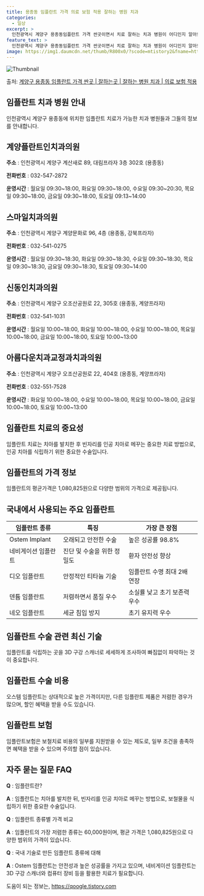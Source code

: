 ```yaml
---
title: 용종동 임플란트 가격 의료 보험 적용 잘하는 병원 치과
categories:
  - 일상
excerpt: >
  인천광역시 계양구 용종동임플란트 가격 싼곳이면서 치료 잘하는 치과 병원이 어디인지 알아보도록 하겠습니다. 인천광역시 계양구 용종동에 위치한 계양플란트인치과의원 스마일치과의원 신동인치과의원 아름다운치과교정과치과의원 순서대로 안내 드리며, 임플란트 치료시 신경써야 할 부분 또한 같이 공유 드리겠습니다.2024년 임플란트 가격 살펴보기 👈 클릭임플란트 평균 가격계양플란트인치과의원표 내에 있는 전화 번호를 클릭 하시면 계양플란트인치과의원로 바로 전화 연결 됩니다.분류주소전화번호치과의원인천광역시 계양구 계산새로 89, 대림프라자 3층 302호 (용종동)📞032-547-2872로 전화하기계양플란트인치과의원 위치 확인하기 👈 클릭요일운영시간월요일09:30~18:00화요일09:30~18:..
feature_text: >
  인천광역시 계양구 용종동임플란트 가격 싼곳이면서 치료 잘하는 치과 병원이 어디인지 알아보도록 하겠습니다. 인천광역시 계양구 용종동에 위치한 계양플란트인치과의원 스마일치과의원 신동인치과의원 아름다운치과교정과치과의원 순서대로 안내 드리며, 임플란트 치료시 신경써야 할 부분 또한 같이 공유 드리겠습니다.2024년 임플란트 가격 살펴보기 👈 클릭임플란트 평균 가격계양플란트인치과의원표 내에 있는 전화 번호를 클릭 하시면 계양플란트인치과의원로 바로 전화 연결 됩니다.분류주소전화번호치과의원인천광역시 계양구 계산새로 89, 대림프라자 3층 302호 (용종동)📞032-547-2872로 전화하기계양플란트인치과의원 위치 확인하기 👈 클릭요일운영시간월요일09:30~18:00화요일09:30~18:..
image: https://img1.daumcdn.net/thumb/R800x0/?scode=mtistory2&fname=https%3A%2F%2Fblog.kakaocdn.net%2Fdn%2FxoOHp%2FbtsGZvY00kz%2FCZzhYvOC6TSi12uaVbLsl1%2Fimg.webp
---
```


![Thumbnail](https://img1.daumcdn.net/thumb/R800x0/?scode=mtistory2&fname=https%3A%2F%2Fblog.kakaocdn.net%2Fdn%2FxoOHp%2FbtsGZvY00kz%2FCZzhYvOC6TSi12uaVbLsl1%2Fimg.webp)

<p>출처: <a href="https://qoogle.tistory.com/6927" rel="dofollow">계양구 용종동 임플란트 가격 싼곳 | 잘하는곳 | 잘하는 병원 치과 | 의료 보험 적용</a> </p>

## 임플란트 치과 병원 안내

인천광역시 계양구 용종동에 위치한 임플란트 치료가 가능한 치과 병원들과 그들의 정보를 안내합니다.

## 계양플란트인치과의원

**주소** : 인천광역시 계양구 계산새로 89, 대림프라자 3층 302호 (용종동)

**전화번호** : 032-547-2872

**운영시간** : 월요일 09:30~18:00, 화요일 09:30~18:00, 수요일 09:30~20:30, 목요일 09:30~18:00,
금요일 09:30~18:00, 토요일 09:13~14:00

## 스마일치과의원

**주소** : 인천광역시 계양구 계양문화로 96, 4층 (용종동, 강북프라자)

**전화번호** : 032-541-0275

**운영시간** : 월요일 09:30~18:30, 화요일 09:30~18:30, 수요일 09:30~18:30, 목요일 09:30~18:30,
금요일 09:30~18:30, 토요일 09:30~14:00

## 신동인치과의원

**주소** : 인천광역시 계양구 오조산공원로 22, 305호 (용종동, 계양프라자)

**전화번호** : 032-541-1031

**운영시간** : 월요일 10:00~18:00, 화요일 10:00~18:00, 수요일 10:00~18:00, 목요일 10:00~18:00,
금요일 10:00~18:00, 토요일 10:00~13:00

## 아름다운치과교정과치과의원

**주소** : 인천광역시 계양구 오조산공원로 22, 404호 (용종동, 계양프라자)

**전화번호** : 032-551-7528

**운영시간** : 화요일 10:00~18:00, 수요일 10:00~18:00, 목요일 10:00~18:00, 금요일 10:00~18:00,
토요일 10:00~13:00

## 임플란트 치료의 중요성

임플란트 치료는 치아를 발치한 후 빈자리를 인공 치아로 메꾸는 중요한 치료 방법으로, 인공 치아를 식립하기 위한 중요한 수술입니다.

## 임플란트의 가격 정보

임플란트의 평균가격은 1,080,825원으로 다양한 범위의 가격으로 제공됩니다.

## 국내에서 사용되는 주요 임플란트

임플란트 종류 | 특징 | 가장 큰 장점  
---|---|---  
Ostem Implant | 오래되고 안전한 수술 | 높은 성공률 98.8%  
네비게이션 임플란트 | 진단 및 수술을 위한 정밀도 | 환자 안전성 향상  
디오 임플란트 | 안정적인 티타늄 기술 | 임플란트 수명 최대 2배 연장  
덴튬 임플란트 | 저렴하면서 품질 우수 | 소실률 낮고 초기 보존력 우수  
네오 임플란트 | 세균 침입 방지 | 초기 유지력 우수  
  
## 임플란트 수술 관련 최신 기술

임플란트를 식립하는 곳을 3D 구강 스캐너로 세세하게 조사하여 빠짐없이 파악하는 것이 중요합니다.

## 임플란트 수술 비용

오스템 임플란트는 상대적으로 높은 가격이지만, 다른 임플란트 제품은 저렴한 경우가 많으며, 할인 혜택을 받을 수도 있습니다.

## 임플란트 보험

임플란트보험은 보철치료 비용의 일부를 지원받을 수 있는 제도로, 일부 조건을 충족하면 혜택을 받을 수 있으며 주의할 점이 있습니다.

## 자주 묻는 질문 FAQ

**Q** : 임플란트란?

**A** : 임플란트는 치아를 발치한 뒤, 빈자리를 인공 치아로 메꾸는 방법으로, 보철물을 식립하기 위한 중요한 수술입니다.

**Q** : 임플란트 종류별 가격 비교

**A** : 임플란트의 가장 저렴한 종류는 60,000원이며, 평균 가격은 1,080,825원으로 다양한 범위의 가격이 있습니다.

**Q** : 국내 기술로 만든 임플란트 종류에 대해

**A** : Ostem 임플란트는 안전성과 높은 성공률을 가지고 있으며, 네비게이션 임플란트는 3D 구강 스캐너와 컴퓨터 장비 등을 활용한
치료가 필요합니다.

 

도움이 되는 정보는, <a href="https://qoogle.tistory.com" rel="dofollow">https://qoogle.tistory.com</a>


